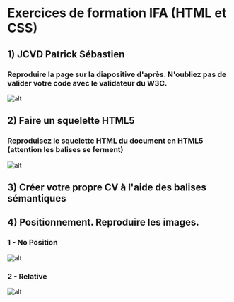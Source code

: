 # Exercices de formation IFA (HTML et CSS)

## 1) JCVD Patrick Sébastien

### Reproduire la page sur la diapositive d'après. N'oubliez pas de valider votre code avec le validateur du W3C.

![alt](https://github.com/cedric-famibelle/html_css/blob/master/img/jcvdpat.jpg)


## 2) Faire un squelette HTML5

### Reproduisez le squelette HTML du document en HTML5 (attention les balises se ferment)

![alt](https://github.com/cedric-famibelle/html_css/blob/master/img/squelette.jpg)


## 3) Créer votre propre CV à l'aide des balises sémantiques


## 4) Positionnement. Reproduire les images. 

### 1 - No Position

![alt](https://github.com/cedric-famibelle/html_css/blob/master/img/1-no_position.jpg)


### 2 - Relative

![alt](https://github.com/cedric-famibelle/html_css/blob/master/img/2-relative.jpg)





 





